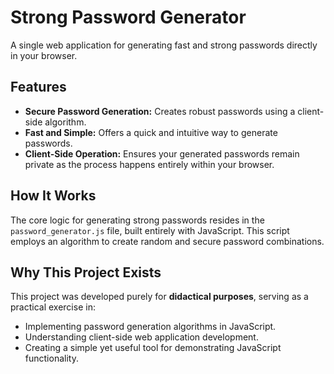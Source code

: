 # Strong Password Generator

A single web application for generating fast and strong passwords directly in your browser.

## Features

- **Secure Password Generation:** Creates robust passwords using a client-side algorithm.
- **Fast and Simple:** Offers a quick and intuitive way to generate passwords.
- **Client-Side Operation:** Ensures your generated passwords remain private as the process happens entirely within your browser.

## How It Works

The core logic for generating strong passwords resides in the `password_generator.js` file, built entirely with JavaScript. This script employs an algorithm to create random and secure password combinations.

## Why This Project Exists

This project was developed purely for **didactical purposes**, serving as a practical exercise in:

- Implementing password generation algorithms in JavaScript.
- Understanding client-side web application development.
- Creating a simple yet useful tool for demonstrating JavaScript functionality.
